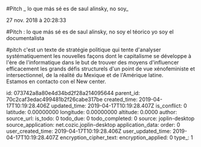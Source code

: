 #Pitch
_
lo
que
más
sé
es
de
saul
alinsky,
no
soy_

27 nov. 2018 à 20:28:33

\#Pitch : lo que más sé es de saul alinsky, no soy el téorico yo soy el
documentalista

\#pitch c\'est un texte de stratégie politique qui tente d\'analyser
systématiquement les nouvelles façons dont le capitalisme se développe à
l\'ère de l\'informatique dans le but de trouver des moyens
d\'influencer efficacement les grands défis structurels d\'un point de
vue xénofeministe et intersectionnel, de la réalité du Mexique et de
l\'Amérique latine.\
Estamos en contacto con el New center.


id: 073742a8a80e4d34bd2f28a214095644
parent_id: 70c2caf3edac499481b2f26cabe317be
created_time: 2019-04-17T10:19:28.406Z
updated_time: 2019-04-17T10:19:28.407Z
is_conflict: 0
latitude: 0.00000000
longitude: 0.00000000
altitude: 0.0000
author: 
source_url: 
is_todo: 0
todo_due: 0
todo_completed: 0
source: joplin-desktop
source_application: net.cozic.joplin-desktop
application_data: 
order: 0
user_created_time: 2019-04-17T10:19:28.406Z
user_updated_time: 2019-04-17T10:19:28.407Z
encryption_cipher_text: 
encryption_applied: 0
type_: 1